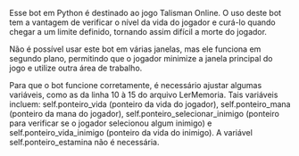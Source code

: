 Esse bot em Python é destinado ao jogo Talisman Online. O uso deste bot tem a vantagem de verificar o nível da vida do jogador e curá-lo quando chegar a um limite definido, tornando assim difícil a morte do jogador.

Não é possível usar este bot em várias janelas, mas ele funciona em segundo plano, permitindo que o jogador minimize a janela principal do jogo e utilize outra área de trabalho.

Para que o bot funcione corretamente, é necessário ajustar algumas variáveis, como as da linha 10 à 15 do arquivo LerMemoria. Tais variáveis incluem: self.ponteiro_vida (ponteiro da vida do jogador), self.ponteiro_mana (ponteiro da mana do jogador), self.ponteiro_selecionar_inimigo (ponteiro para verificar se o jogador selecionou algum inimigo) e self.ponteiro_vida_inimigo (ponteiro da vida do inimigo). A variável self.ponteiro_estamina não é necessária.
